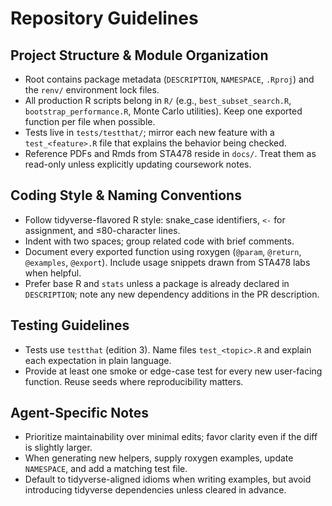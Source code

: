 # Repository Guidelines

## Project Structure & Module Organization
- Root contains package metadata (`DESCRIPTION`, `NAMESPACE`, `.Rproj`) and the `renv/` environment lock files.
- All production R scripts belong in `R/` (e.g., `best_subset_search.R`, `bootstrap_performance.R`, Monte Carlo utilities). Keep one exported function per file when possible.
- Tests live in `tests/testthat/`; mirror each new feature with a `test_<feature>.R` file that explains the behavior being checked.
- Reference PDFs and Rmds from STA478 reside in `docs/`. Treat them as read-only unless explicitly updating coursework notes.

## Coding Style & Naming Conventions
- Follow tidyverse-flavored R style: snake_case identifiers, `<-` for assignment, and ≤80-character lines.
- Indent with two spaces; group related code with brief comments.
- Document every exported function using roxygen (`@param`, `@return`, `@examples`, `@export`). Include usage snippets drawn from STA478 labs when helpful.
- Prefer base R and `stats` unless a package is already declared in `DESCRIPTION`; note any new dependency additions in the PR description.

## Testing Guidelines
- Tests use `testthat` (edition 3). Name files `test_<topic>.R` and explain each expectation in plain language.
- Provide at least one smoke or edge-case test for every new user-facing function. Reuse seeds where reproducibility matters.

## Agent-Specific Notes
- Prioritize maintainability over minimal edits; favor clarity even if the diff is slightly larger.
- When generating new helpers, supply roxygen examples, update `NAMESPACE`, and add a matching test file.
- Default to tidyverse-aligned idioms when writing examples, but avoid introducing tidyverse dependencies unless cleared in advance.
